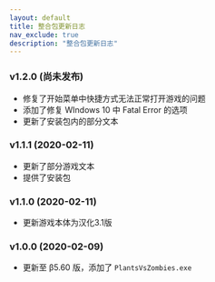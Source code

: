 ```yaml
---
layout: default
title: 整合包更新日志
nav_exclude: true
description: "整合包更新日志"
---
```


### v1.2.0 (尚未发布)

* 修复了开始菜单中快捷方式无法正常打开游戏的问题
* 添加了修复 WIndows 10 中 Fatal Error 的选项
* 更新了安装包内的部分文本

### v1.1.1 (2020-02-11)

* 更新了部分游戏文本
* 提供了安装包

### v1.1.0 (2020-02-11)

* 更新游戏本体为汉化3.1版

### v1.0.0 (2020-02-09)

* 更新至 β5.60 版，添加了 `PlantsVsZombies.exe`
